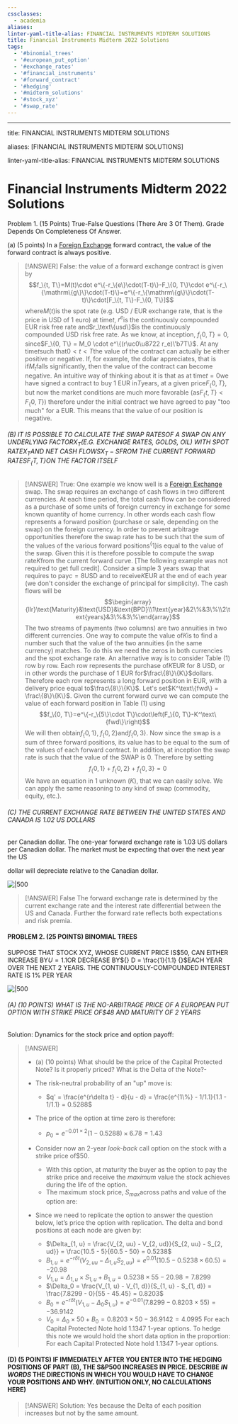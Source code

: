 ```yaml
---
cssclasses:
  - academia
aliases:
linter-yaml-title-alias: FINANCIAL INSTRUMENTS MIDTERM SOLUTIONS
title: Financial Instruments Midterm 2022 Solutions
tags:
  - '#binomial_trees'
  - '#european_put_option'
  - '#exchange_rates'
  - '#financial_instruments'
  - '#forward_contract'
  - '#hedging'
  - '#midterm_solutions'
  - '#stock_xyz'
  - '#swap_rate'
---
```

---

title: FINANCIAL INSTRUMENTS MIDTERM SOLUTIONS

aliases: [FINANCIAL INSTRUMENTS MIDTERM SOLUTIONS]

linter-yaml-title-alias: FINANCIAL INSTRUMENTS MIDTERM SOLUTIONS

# Financial Instruments Midterm 2022 Solutions

Problem 1. (15 Points) True-False Questions (There Are 3 Of Them). Grade Depends On Completeness Of Answer.

(a) (5 points) In a [Foreign Exchange](Foreign%20Exchange%20Quoting%20Conventions.md) forward contract,  the value of the forward contract is always positive.

> [!ANSWER]
> False: the value of a forward exchange contract is given by
$$f_\{t,   T\}=M(t)\cdot e^\{-r_\{e\}\cdot(T-t)\}-F_\{0,   T\}\cdot e^\{-r_\{\mathrm\{g\}\}\cdot(T-t)\}=e^\{-r_\{\mathrm\{g\}\}\cdot(T-t)\}\cdot[F_\{t,   T\}-F_\{0,   T\}]$$
where$M(t)$is the spot rate (e.g. USD / EUR exchange rate,  that is the price in USD of 1 euro) at time$t$,  $r^e$is the continuously compounded EUR risk free rate and$r_\text\{usd\}$is the continuously compounded USD risk free rate. As we know,  at inception,  $f_\{0,   T\} = 0$,  since$F_\{0,   T\} = M_0 \cdot e^\{(r\uc0\u8722 r_e)\'b7T\}$. At any time$t$such that$0 < t < T$the value of the contract can actually be either positive or negative. If,  for example,  the dollar appreciates,  that is if$M_t$falls significantly,  then the value of the contract can become negative.
> An intuitive way of thinking about it is that as at time$t = 0$we have signed a contract to buy 1 EUR in$T$years,  at a given price$F_\{0,   T\}$,  but now the market conditions are much more favorable (as$F_\{t,   T\} < F_\{0,   T\}$) therefore under the initial contract we have agreed to pay "too much" for a EUR. This means that the value of our position is negative.
###### (B) IT IS POSSIBLE TO CALCULATE THE SWAP RATE$S$OF A SWAP ON ANY UNDERLYING FACTOR$X_T$(E.G. EXCHANGE RATES,  GOLDS,  OIL) WITH SPOT RATE$X_T$AND NET CASH FLOWS$X_T - S$FROM THE CURRENT FORWARD RATES$F_\{T,   T\}$ON THE FACTOR ITSELF
> [!ANSWER]
> True: One example we know well is a [Foreign Exchange](Foreign%20Exchange%20Quoting%20Conventions.md) swap. The swap requires an exchange of cash flows in two different currencies.
At each time period,  the total cash flow can be considered as a purchase of some units of foreign currency in exchange for some known quantity of home currency. In other words each cash flow represents a forward position (purchase or sale,  depending on the swap) on the foreign currency. In order to prevent arbitrage opportunities therefore the swap rate has to be such that the sum of the values of the various forward positions$^\{1\}$is equal to the value of the swap. Given this it is therefore possible to compute the swap rate$K$from the current forward curve. [The following example was not required to get full credit]. Consider a simple 3 years swap that requires to pay$c = 8$USD and to receive$K$EUR at the end of each year (we don't consider the exchange of principal for simplicity).
The cash flows will be
$$\begin{array}{llr}\text{Maturity}&\text{USD}&\text{BPD}\\1\text{year}&2\%&3\%\\2\text{years}&3\%&3\%\end{array}$$
The two streams of payments (two columns) are two annuities in two different currencies.
One way to compute the value of$K$is to find a number such that the value of the two annuities (in the same currency) matches. To do this we need the zeros in both currencies and the spot exchange rate. An alternative way is to consider Table (1) row by row. Each row represents the purchase of$K$EUR for 8 USD,  or in other words the purchase of 1 EUR for$\frac\{8\}\{K\}$dollars. Therefore each row represents a long forward position in EUR,  with a delivery price equal to$\frac\{8\}\{K\}$. Let's set$K^\text\{fwd\} = \frac\{8\}\{K\}$. Given the current forward curve we can compute the value of each forward position in Table (1) using$$f_\{0,   T\}=e^\{-r_\{5\}\cdot T\}\cdot\left(F_\{0,   T\}-K^\text\{fwd\}\right)$$We will then obtain$f_\{0,   1\}$,  $f_\{0,   2\}$and$f_\{0,   3\}$. Now since the swap is a sum of three forward positions,  its value has to be equal to the sum of the values of each forward contract. In addition,  at inception the swap rate is such that the value of the SWAP is 0. Therefore by setting$$f_\{0,   1\}+f_\{0,   2\}+f_\{0,   3\}=0$$We have an equation in 1 unknown ($K$),  that we can easily solve. We can apply the same reasoning to any kind of swap (commodity,  equity,  etc.).
###### (C) THE CURRENT EXCHANGE RATE BETWEEN THE UNITED STATES AND CANADA IS 1.02 US DOLLARS

per Canadian dollar. The one-year forward exchange rate is 1.03 US dollars per Canadian dollar. The market must be expecting that over the next year the US

dollar will depreciate relative to the Canadian dollar.

![|500](IMG-20240913171226876.png)

> [!ANSWER]
> False The forward exchange rate is determined by the current exchange rate and the interest rate differential between the US and Canada. Further the forward rate reflects both expectations and risk premia.
#### PROBLEM 2. (25 POINTS) BINOMIAL TREES

SUPPOSE THAT STOCK XYZ,  WHOSE CURRENT PRICE IS\$50,  CAN EITHER INCREASE BY$U = 1.1$OR DECREASE BY${} D = \frac{1}{1.1} {}$EACH YEAR OVER THE NEXT 2 YEARS. THE CONTINUOUSLY-COMPOUNDED INTEREST RATE IS 1% PER YEAR

![|500](IMG-20240913171230388.png)

###### (A) (10 POINTS) WHAT IS THE NO-ARBITRAGE PRICE OF A EUROPEAN PUT OPTION WITH STRIKE PRICE OF$48 AND MATURITY OF 2 YEARS

Solution: Dynamics for the stock price and option payoff:

> [!ANSWER]
> - (a) (10 points) What should be the price of the Capital Protected Note? Is it properly priced? What is the Delta of the Note?-
> - The risk-neutral probability of an "up" move is:
>   - $q' = \frac{e^{r\delta t} - d}{u - d} = \frac{e^{1\%} - 1/1.1}{1.1 - 1/1.1} = 0.5288$
>
> - The price of the option at time zero is therefore:
>   - $p_0 = e^{-0.01\times2}(1 - 0.5288) \times 6.78 = 1.43$
>
> - Consider now an 2-year *look-back* call option on the stock with a strike price of$50.
>   - With this option,  at maturity the buyer as the option to pay the strike price and receive the *maximum* value the stock achieves during the life of the option.
>   - The maximum stock price,  $S_{max}$across paths and value of the option are:
>
> - Since we need to replicate the option to answer the question below,  let’s price the option with replication. The delta and bond positions at each node are given by:
>   - $\Delta_{1,   u} = \frac{V_{2,   uu} - V_{2,   ud}}{S_{2,   uu} - S_{2,   ud}} = \frac{10.5 - 5}{60.5 - 50} = 0.5238$
>   - $B_{1,   u} = e^{-r\delta t}(V_{2,   uu} - \Delta_{1,   u}S_{2,   uu}) = e^{0.01}(10.5 - 0.5238 \times 60.5) = -20.98$
>   - $V_{1,   u} = \Delta_{1,   u} \times S_{1,   u} + B_{1,   u} = 0.5238 \times 55 - 20.98 = 7.8299$
>   - $\Delta_0 = \frac{V_{1,   u} - V_{1,   d}}{S_{1,   u} - S_{1,   d}} = \frac{7.8299 - 0}{55 - 45.45} = 0.8203$
>   - $B_0 = e^{-r\delta t}(V_{1,   u} - \Delta_0S_{1,   u}) = e^{-0.01}(7.8299 - 0.8203 \times 55) = -36.9142$
>   - $V_0 = \Delta_0 \times 50 + B_0 = 0.8203 \times 50 - 36.9142 = 4.0995$
For each Capital Protected Note hold 1.1347 1-year options.
To hedge this note we would hold the short data option in the proportion:
 For each Capital Protected Note hold 1.1347 1-year options.
#### (D) (5 POINTS) IF IMMEDIATELY AFTER YOU ENTER INTO THE HEDGING POSITIONS OF PART (B),  THE S&P500 INCREASES IN PRICE. DESCRIBE $IN$ $WORDS$ THE DIRECTIONS IN WHICH YOU WOULD HAVE TO CHANGE YOUR POSITIONS AND WHY. (INTUITION ONLY,  NO CALCULATIONS HERE)
> [!ANSWER] Solution:
> Yes because the Delta of each position increases but not by the same amount.